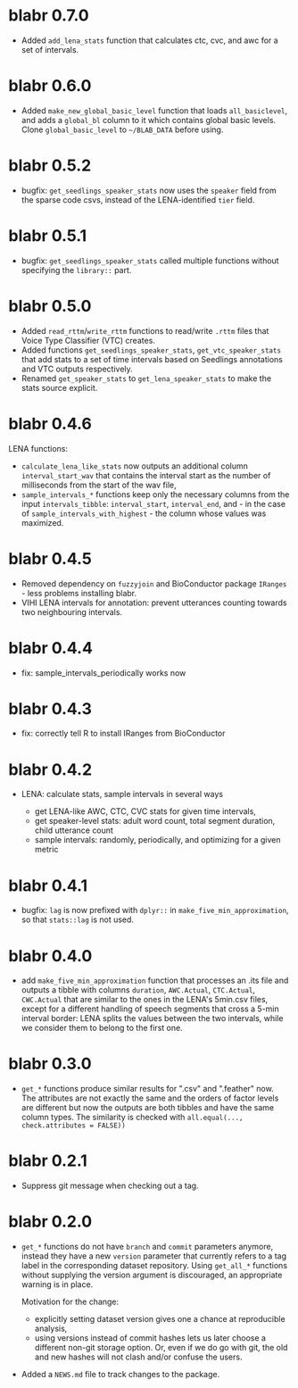 # blabr 0.7.0

- Added `add_lena_stats` function that calculates ctc, cvc, and awc for a set of
  intervals.

# blabr 0.6.0

- Added `make_new_global_basic_level` function that loads `all_basiclevel`,
  and adds a `global_bl` column to it which contains global basic levels.
  Clone `global_basic_level` to `~/BLAB_DATA` before using.

# blabr 0.5.2

- bugfix: `get_seedlings_speaker_stats` now uses the `speaker` field from the
  sparse code csvs, instead of the LENA-identified `tier` field.

# blabr 0.5.1

- bugfix: `get_seedlings_speaker_stats` called multiple functions without
  specifying the `library::` part.

# blabr 0.5.0

- Added `read_rttm`/`write_rttm` functions to read/write `.rttm` files that
  Voice Type Classifier (VTC) creates.
- Added functions `get_seedlings_speaker_stats`, `get_vtc_speaker_stats` that
  add stats to a set of time intervals based on Seedlings annotations and VTC
  outputs respectively.
- Renamed `get_speaker_stats` to `get_lena_speaker_stats` to make the stats
  source explicit.

# blabr 0.4.6

LENA functions:

* `calculate_lena_like_stats` now outputs an additional column
  `interval_start_wav` that contains the interval start as the number of
  milliseconds from the start of the wav file,
* `sample_intervals_*` functions keep only the necessary columns from the input
  `intervals_tibble`: `interval_start`, `interval_end`, and - in the case of
  `sample_intervals_with_highest` - the column whose values was maximized.

# blabr 0.4.5

* Removed dependency on `fuzzyjoin` and BioConductor package `IRanges` - less
  problems installing blabr.
* VIHI LENA intervals for annotation: prevent utterances counting towards two
  neighbouring intervals.

# blabr 0.4.4

* fix: sample_intervals_periodically works now

# blabr 0.4.3

* fix: correctly tell R to install IRanges from BioConductor

# blabr 0.4.2

* LENA: calculate stats, sample intervals in several ways

  - get LENA-like AWC, CTC, CVC stats for given time intervals,
  - get speaker-level stats: adult word count, total segment duration, child
    utterance count
  - sample intervals: randomly, periodically, and optimizing for a given metric

# blabr 0.4.1

* bugfix: `lag` is now prefixed with `dplyr::` in `make_five_min_approximation`,
  so that `stats::lag` is not used.

# blabr 0.4.0

* add `make_five_min_approximation` function that processes an .its file and outputs a
  tibble with columns `duration`, `AWC.Actual`, `CTC.Actual`, `CWC.Actual` that are
  similar to the ones in the LENA's 5min.csv files, except for a different handling of
  speech segments that cross a 5-min interval border: LENA splits the values between the
  two intervals, while we consider them to belong to the first one.

# blabr 0.3.0

* `get_*` functions produce similar results for ".csv" and ".feather" now. The
  attributes are not exactly the same and the orders of factor levels are
  different but now the outputs are both tibbles and have the same column types.
  The similarity is checked with `all.equal(..., check.attributes = FALSE))`

# blabr 0.2.1

* Suppress git message when checking out a tag.

# blabr 0.2.0

* `get_*` functions do not have `branch` and `commit` parameters anymore,
  instead they have a new `version` parameter that currently refers to a tag
  label in the corresponding dataset repository. Using `get_all_*` functions
  without supplying the version argument is discouraged, an appropriate warning
  is in place.
  
  Motivation for the change:
  - explicitly setting dataset version gives one a chance at reproducible
    analysis,
  - using versions instead of commit hashes lets us later choose a different
    non-git storage option. Or, even if we do go with git, the old and new
    hashes will not clash and/or confuse the users.
* Added a `NEWS.md` file to track changes to the package.
